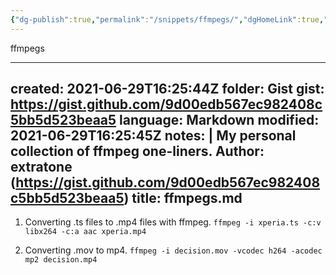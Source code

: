 ```yaml
---
{"dg-publish":true,"permalink":"/snippets/ffmpegs/","dgHomeLink":true,"dgPassFrontmatter":false}
---
```


ffmpegs

---
created: 2021-06-29T16:25:44Z
folder: Gist
gist: https://gist.github.com/9d00edb567ec982408c5bb5d523beaa5
language: Markdown
modified: 2021-06-29T16:25:45Z
notes: |
    My personal collection of ffmpeg one-liners.
    Author: extratone (https://gist.github.com/9d00edb567ec982408c5bb5d523beaa5)
title: ffmpegs.md
---

1. Converting .ts files to .mp4 files with ffmpeg.
`ffmpeg -i xperia.ts -c:v libx264 -c:a aac xperia.mp4`

2. Converting .mov to mp4.
`ffmpeg -i decision.mov -vcodec h264 -acodec mp2 decision.mp4`